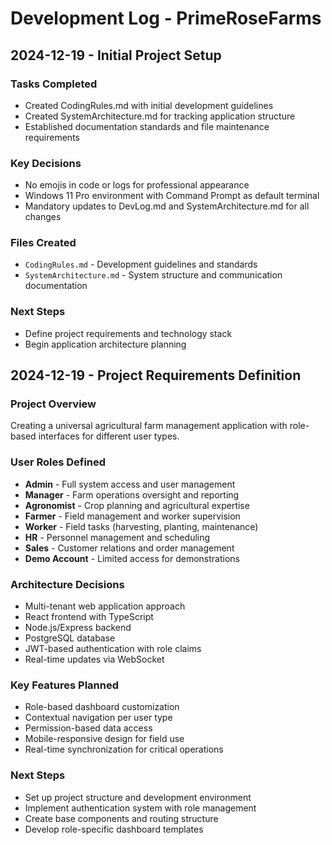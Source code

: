 # Development Log - PrimeRoseFarms

## 2024-12-19 - Initial Project Setup

### Tasks Completed
- Created CodingRules.md with initial development guidelines
- Created SystemArchitecture.md for tracking application structure
- Established documentation standards and file maintenance requirements

### Key Decisions
- No emojis in code or logs for professional appearance
- Windows 11 Pro environment with Command Prompt as default terminal
- Mandatory updates to DevLog.md and SystemArchitecture.md for all changes

### Files Created
- `CodingRules.md` - Development guidelines and standards
- `SystemArchitecture.md` - System structure and communication documentation

### Next Steps
- Define project requirements and technology stack
- Begin application architecture planning

## 2024-12-19 - Project Requirements Definition

### Project Overview
Creating a universal agricultural farm management application with role-based interfaces for different user types.

### User Roles Defined
- **Admin** - Full system access and user management
- **Manager** - Farm operations oversight and reporting
- **Agronomist** - Crop planning and agricultural expertise
- **Farmer** - Field management and worker supervision
- **Worker** - Field tasks (harvesting, planting, maintenance)
- **HR** - Personnel management and scheduling
- **Sales** - Customer relations and order management
- **Demo Account** - Limited access for demonstrations

### Architecture Decisions
- Multi-tenant web application approach
- React frontend with TypeScript
- Node.js/Express backend
- PostgreSQL database
- JWT-based authentication with role claims
- Real-time updates via WebSocket

### Key Features Planned
- Role-based dashboard customization
- Contextual navigation per user type
- Permission-based data access
- Mobile-responsive design for field use
- Real-time synchronization for critical operations

### Next Steps
- Set up project structure and development environment
- Implement authentication system with role management
- Create base components and routing structure
- Develop role-specific dashboard templates
